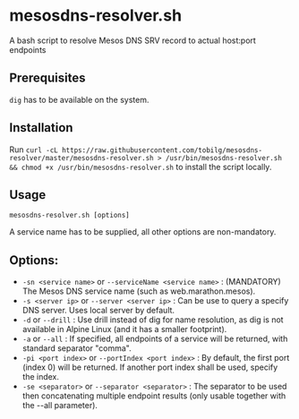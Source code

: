 # mesosdns-resolver.sh

A bash script to resolve Mesos DNS SRV record to actual host:port endpoints

## Prerequisites

`dig` has to be available on the system.

## Installation

Run `curl -cL https://raw.githubusercontent.com/tobilg/mesosdns-resolver/master/mesosdns-resolver.sh > /usr/bin/mesosdns-resolver.sh && chmod +x /usr/bin/mesosdns-resolver.sh` to install the script locally.

## Usage

`mesosdns-resolver.sh [options]`

A service name has to be supplied, all other options are non-mandatory.

Options:
--------
- `-sn <service name>` or `--serviceName <service name>` : (MANDATORY) The Mesos DNS service name (such as web.marathon.mesos).  
- `-s <server ip>` or `--server <server ip>` : Can be use to query a specify DNS server. Uses local server by default.  
- `-d` or `--drill` : Use drill instead of dig for name resolution, as dig is not available in Alpine Linux (and it has a smaller footprint).  
- `-a` or `--all` : If specified, all endpoints of a service will be returned, with standard separator "comma".  
- `-pi <port index>` or `--portIndex <port index>` : By default, the first port (index 0) will be returned. If another port index shall be used, specify the index.  
- `-se <separator>` or `--separator <separator>` : The separator to be used then concatenating multiple endpoint results (only usable together with the --all parameter).  
